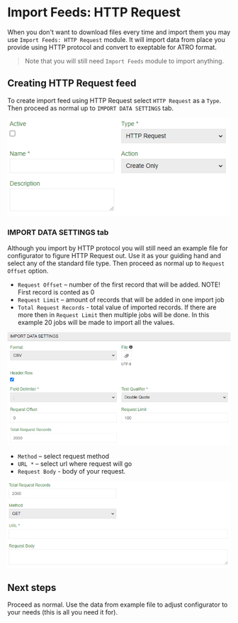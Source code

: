 # Import Feeds: HTTP Request

When you don't want to download files every time and import them you may use `Import Feeds: HTTP Request` module. It will import data from place you provide using HTTP protocol and convert to exeptable for ATRO format.

> Note that you will still need `Import Feeds` module to import anything.

## Creating HTTP Request feed

To create import feed using HTTP Request select `HTTP Request` as a `Type`. Then proceed as normal up to `IMPORT DATA SETTINGS` tab. 

![Selecting HTTP request](_assets/import-feeds-http-request/import-feeds-http-request-select.png)

### IMPORT DATA SETTINGS tab

Although you import by HTTP protocol you will still need an example file for configurator to figure HTTP Request out. Use it as your guiding hand and select any of the standard file type. Then proceed as normal up to `Request Offset` option.

- `Request Offset` – number of the first record that will be added. NOTE! First record is conted as 0
- `Request Limit` – amount of records that will be added in one import job
- `Total Request Records` - total value of imported records. If there are more then in `Request Limit` then multiple jobs will be done. In this example 20 jobs will be made to import all the values.

![Selecting HTTP request](_assets/import-feeds-http-request/import-feeds-http-request-options.png)

- `Method` – select request method
- `URL *` – select url where request will go
- `Request Body` - body of your request.

![Selecting HTTP request](_assets/import-feeds-http-request/import-feeds-http-request-more-options.png)

## Next steps

Proceed as normal. Use the data from example file to adjust configurator to your needs (this is all you need it for).

